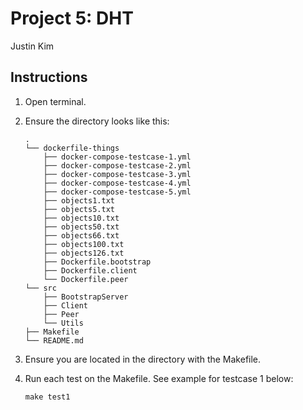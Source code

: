 # Project 5: DHT
Justin Kim

## Instructions

1. Open terminal.

2. Ensure the directory looks like this:
   ```
   .
   └── dockerfile-things
       ├── docker-compose-testcase-1.yml
       ├── docker-compose-testcase-2.yml
       ├── docker-compose-testcase-3.yml
       ├── docker-compose-testcase-4.yml
       ├── docker-compose-testcase-5.yml
       ├── objects1.txt
       ├── objects5.txt
       ├── objects10.txt
       ├── objects50.txt
       ├── objects66.txt
       ├── objects100.txt
       ├── objects126.txt
       ├── Dockerfile.bootstrap
       ├── Dockerfile.client
       └── Dockerfile.peer
   └── src
       ├── BootstrapServer
       ├── Client
       ├── Peer
       └── Utils
   ├── Makefile
   └── README.md
   ```

3. Ensure you are located in the directory with the Makefile. 

4. Run each test on the Makefile. See example for testcase 1 below:
   ```
   make test1
   ```